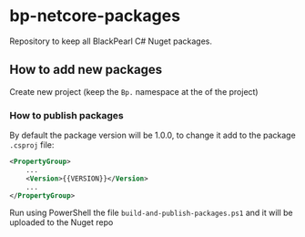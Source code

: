 # bp-netcore-packages
Repository to keep all BlackPearl C# Nuget packages.

## How to add new packages
Create new project (keep the `Bp.` namespace at the of the project)

### How to publish packages
By default the package version will be 1.0.0, to change it add to the package `.csproj` file:
```xml
<PropertyGroup>
    ...
    <Version>{{VERSION}}</Version>
    ...
</PropertyGroup>
```
Run using PowerShell the file `build-and-publish-packages.ps1`
and it will be uploaded to the Nuget repo